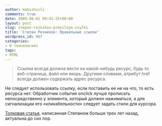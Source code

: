 ```yaml
---
author: makishvili
comments: true
date: 2009-06-02 09:41:25+00:00
layout: post
slug: stepan-reznikov-pravilnye-ssylki
title: 'Степан Резников: Правильные ссылки'
wordpress_id: 967
categories:
- О технологиях
tags:
- HTML
---
```


> Ссылка всегда должна вести на какой-нибудь ресурс, будь то веб-страница, файл или якорь. Другими словами, атрибут href всегда должен содержать адрес ресурса.

Не следует использовать ссылку, если поставить ее не на что, то есть ресурса нет. Обработчик события onclick лучше прописать непосредственно у элемента, который должен нажиматься, а для сигнализации его «кликабельности» следует задать стили для курсора.




[Толковая статья](http://www.artlebedev.ru/tools/technogrette/html/links/), написанная Степаном больше трех лет назад, актуальна до сих пор.
